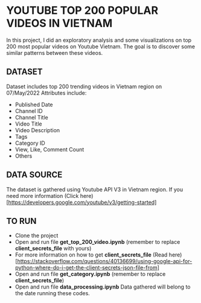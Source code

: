 # YOUTUBE TOP 200 POPULAR VIDEOS IN VIETNAM
In this project, I did an exploratory analysis and some visualizations on top 200 most popular videos on Youtube Vietnam. The goal is to discover some similar patterns between these videos.
## DATASET
Dataset includes top 200 trending videos in Vietnam region on 07/May/2022
Attributes include:
- Published Date
- Channel ID
- Channel Title
- Video Title
- Video Description
- Tags
- Category ID
- View, Like, Comment Count
- Others
## DATA SOURCE
The dataset is gathered using Youtube API V3 in Vietnam region. If you need more information (Click here)[https://developers.google.com/youtube/v3/getting-started]
## TO RUN
- Clone the project
- Open and run file **get_top_200_video.ipynb** (remember to replace **client_secrets_file** with yours)
- For more information on how to get **client_secrets_file** (Read here)[https://stackoverflow.com/questions/40136699/using-google-api-for-python-where-do-i-get-the-client-secrets-json-file-from]
- Open and run file **get_category.ipynb** (remember to replace **client_secrets_file**)
- Open and run file **data_processing.ipynb**
Data gathered will belong to the date running these codes.